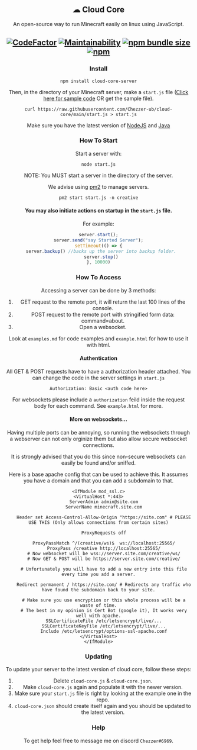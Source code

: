<center>

<h2>☁ Cloud Core</h2>
An open-source way to run Minecraft easily on linux using JavaScript.


[![CodeFactor](https://www.codefactor.io/repository/github/chezzer-ub/cloud-core/badge/main)](https://www.codefactor.io/repository/github/chezzer-ub/cloud-core/overview/main)
[![Maintainability](https://api.codeclimate.com/v1/badges/8b5b0bddfd291e174cf0/maintainability)](https://codeclimate.com/github/Chezzer-ub/cloud-core/maintainability)
[![npm bundle size](https://img.shields.io/bundlephobia/min/cloud-core-server)](http://npmjs.com/package/cloud-core-server)
[![npm](https://img.shields.io/npm/dt/cloud-core-server)](http://npmjs.com/package/cloud-core-server)
----

### Install

```
npm install cloud-core-server
```

Then, in the directory of your Minecraft server, make a `start.js` file ([Click here for sample code](https://github.com/Chezzer-ub/cloud-core/blob/main/start.js) OR get the sample file).
```
curl https://raw.githubusercontent.com/Chezzer-ub/cloud-core/main/start.js > start.js
```
  

Make sure you have the latest version of [NodeJS](https://nodejs.org/en/) and [Java](https://www.digitalocean.com/community/tutorials/how-to-install-java-with-apt-on-debian-10)

### How To Start
Start a server with:
```
node start.js
```
NOTE: You MUST start a server in the directory of the server.

We advise using [pm2](https://pm2.keymetrics.io/) to manage servers.
```
pm2 start start.js -n creative
```

#### You may also initiate actions on startup in the `start.js` file.
For example:
```js
server.start();
server.send("say Started Server");
setTimeout(() => {
  server.backup() //backs up the server into backup folder.
  server.stop()
}, 10000)
```

### How To Access
Accessing a server can be done by 3 methods:
1. GET request to the remote port, it will return the last 100 lines of the console.
2. POST request to the remote port with stringified form data: command=about.
3. Open a websocket.

Look at `examples.md` for code examples and `example.html` for how to use it with html.

#### Authentication
All GET & POST requests have to have a authorization header attached. You can change the code in the server settings in `start.js`
```
Authorization: Basic <auth code here>
```

For websockets please include a `authorization` feild inside the request body for each command. See `example.html` for more.

#### More on websockets...
Having multiple ports can be annoying, so running the websockets through a webserver can not only orginize them but also allow secure websocket connections.

It is strongly advised that you do this since non-secure websockets can easily be found and/or sniffed.

Here is a base apache config that can be used to achieve this. It assumes you have a domain and that you can add a subdomain to that.
```
<IfModule mod_ssl.c>
<VirtualHost *:443>
    ServerAdmin admin@site.com
    ServerName minecraft.site.com

    Header set Access-Control-Allow-Origin "https://site.com" # PLEASE USE THIS (Only allows connections from certain sites)

    ProxyRequests off

    ProxyPassMatch ^/(creative/ws)$  ws://localhost:25565/
    ProxyPass /creative http://localhost:25565/
    # Now websocket will be wss://server.site.com/creative/ws/
    # Now GET & POST will be https://server.site.com/creative/

    # Unfortunately you will have to add a new entry into this file every time you add a server.

    Redirect permanent / https://site.com/ # Redirects any traffic who have found the subdomain back to your site.

    # Make sure you use encryption or this whole process will be a waste of time.
    # The best in my opinion is Cert Bot (google it), It works very well with apache.
    SSLCertificateFile /etc/letsencrypt/live/...
    SSLCertificateKeyFile /etc/letsencrypt/live/...
    Include /etc/letsencrypt/options-ssl-apache.conf
</VirtualHost>
</IfModule>
```

### Updating
To update your server to the latest version of cloud core, follow these steps:
1. Delete `cloud-core.js` & `cloud-core.json`.
2. Make `cloud-core.js` again and populate it with the newer version.
3. Make sure your `start.js` file is right by looking at the example one in the repo.
4. `cloud-core.json` should create itself again and you should be updated to the latest version.

### Help
To get help feel free to message me on discord `Chezzer#6969`.
